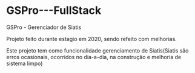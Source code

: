 # GSPro---FullStack
GSPro - Gerenciador de Siatis


Projeto feito durante estagio em 2020, sendo refeito com melhorias.

Este projeto tem como funcionalidade gerenciamento de Siatis(Siatis são erros ocasionais, ocorridos no dia-a-dia, na construção e melhoria de sistema limpo)

